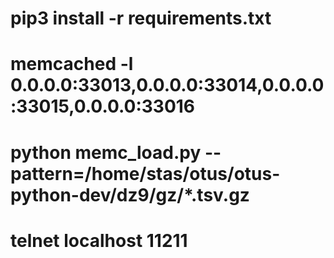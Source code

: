 # pip3 install -r requirements.txt

# memcached -l 0.0.0.0:33013,0.0.0.0:33014,0.0.0.0:33015,0.0.0.0:33016

# python memc_load.py --pattern=/home/stas/otus/otus-python-dev/dz9/gz/*.tsv.gz

# telnet localhost 11211


